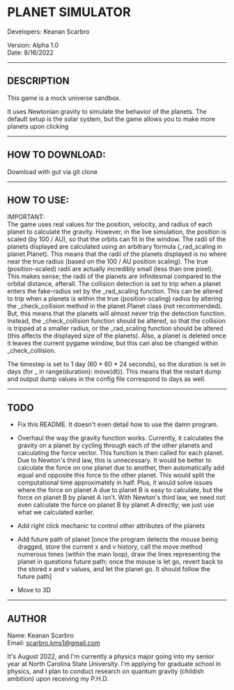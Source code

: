 # PLANET SIMULATOR

Developers: Keanan Scarbro

Version: Alpha 1.0 <br>
Date: 8/16/2022

___
## DESCRIPTION

This game is a mock universe sandbox.

It uses Newtonian gravity to simulate the behavior of the planets. The default setup is the solar system, but the game allows you to make more planets upon clicking
___
## HOW TO DOWNLOAD:

Download with gut via git clone 

___
## HOW TO USE:

IMPORTANT: <br>
The game uses real values for the position, velocity, and radius of each planet to calculate the gravity. However, in the live simulation, the position is scaled (by 100 / AU), so that the orbits can fit in the window. 
The radii of the planets displayed are calculated using an arbitrary formula (_rad_scaling in planet.Planet). This means that the radii of the planets displayed is no where near the true radius (based on the 100 / AU position
scaling). The true (position-scaled) radii are actually incredibly small (less than one pixel). This makes sense; the radii of the planets are infinitesmal compared to the orbital distance, afterall. The collision detection is set
to trip when a planet enters the fake-radius set by the _rad_scaling function. This can be altered to trip when a planets is within the true (position-scaling) radius by altering the _check_collision method in the planet.Planet 
class (not recommended). But, this means that the planets will almost never trip the detection function. Instead, the _check_collision function should be altered, so that the collision is tripped at a smaller radius, or the 
_rad_scaling function should be altered (this affects the displayed size of the planets). Also, a planet is deleted once it leaves the current pygame window, but this can also be changed within _check_collision.

The timestep is set to 1 day (60 * 60 * 24 seconds), so the duration is set in days (for _ in range(duration): move(dt)). This means that the restart dump and output dump values in the config file correspond to days as well.
___

## TODO
- Fix this README. It doesn't even detail how to use the damn program.
- Overhaul the way the gravity function works. Currently, it calculates the gravity on a planet by cycling through each of the other planets and calculating the force vector. This function is then called for each planet. Due to Newton's 
third law, this is unnecessary. It would be better to calculate the force on one planet due to another, then automatically add equal and opposite this force to the other planet. This would split the computational time approximately in half.
Plus, it would solve issues where the force on planet A due to planet B is easy to calculate, but the force on planet B by planet A isn't. With Newton's third law, we need not even calculate the force on planet B by planet A directly;
we just use what we calculated earlier.

- Add right click mechanic to control other attributes of the planets

- Add future path of planet [once the program detects the mouse being dragged, store the current x and v history, call the move method numerous times (within the main loop), draw the lines representing the planet in questions future 
path; once the mouse is let go, revert back to the stored x and v values, and let the planet go. It should follow the future path]

- Move to 3D
___

## AUTHOR
Name: Keanan Scarbro <br>
Email: scarbro.kms1@gmail.com

It's August 2022, and I'm currently a physics major going into my senior year at North Carolina State University. I'm applying for graduate school in physics, and I plan to conduct research on quantum gravity (childish ambition) 
upon receiving my P.H.D.
